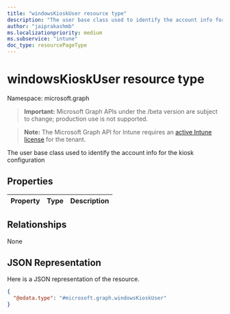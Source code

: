 ```yaml
---
title: "windowsKioskUser resource type"
description: "The user base class used to identify the account info for the kiosk configuration"
author: "jaiprakashmb"
ms.localizationpriority: medium
ms.subservice: "intune"
doc_type: resourcePageType
---
```


# windowsKioskUser resource type

Namespace: microsoft.graph

> **Important:** Microsoft Graph APIs under the /beta version are subject to change; production use is not supported.

> **Note:** The Microsoft Graph API for Intune requires an [active Intune license](https://go.microsoft.com/fwlink/?linkid=839381) for the tenant.

The user base class used to identify the account info for the kiosk configuration

## Properties
|Property|Type|Description|
|:---|:---|:---|

## Relationships
None

## JSON Representation
Here is a JSON representation of the resource.
<!-- {
  "blockType": "resource",
  "@odata.type": "microsoft.graph.windowsKioskUser"
}
-->
``` json
{
  "@odata.type": "#microsoft.graph.windowsKioskUser"
}
```
